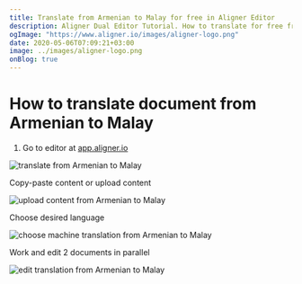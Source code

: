 ```yaml
---
title: Translate from Armenian to Malay for free in Aligner Editor
description: Aligner Dual Editor Tutorial. How to translate for free from Armenian to Malay. Aligner is multilingual document management platform. 
ogImage: "https://www.aligner.io/images/aligner-logo.png"
date: 2020-05-06T07:09:21+03:00
image: ../images/aligner-logo.png
onBlog: true
---
```


# How to translate document from Armenian to Malay

1. Go to editor at [app.aligner.io](https://app.aligner.io "Aligner App web page")

![translate from Armenian to Malay](../aligner-blank-editor.png "translate from Armenian to Malay")

Copy-paste content or upload content

![upload content from Armenian to Malay](../aligner-uploaded-document.png "upload content from Armenian to Malay")

Choose desired language

![choose machine translation from Armenian to Malay](../aligner-language-dropdown.png "choose machine translation from Armenian to Malay")

Work and edit 2 documents in parallel

![edit translation from Armenian to Malay](../aligner-double-sitded-editor.png "edit translation from Armenian to Malay")

